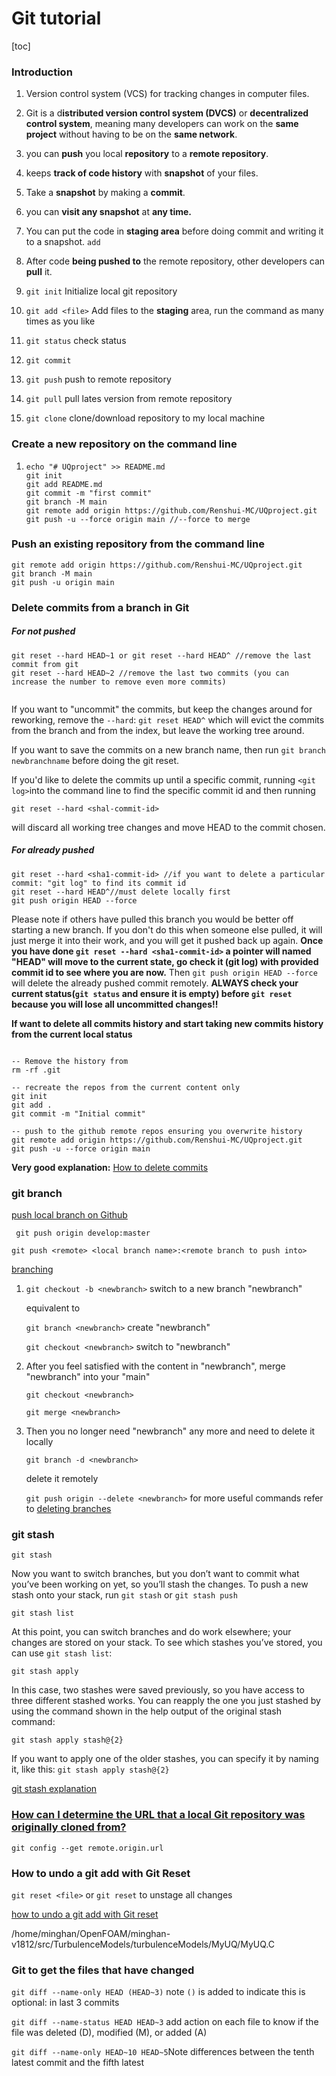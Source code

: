 # Git tutorial

[toc]



### Introduction

1. Version control system (VCS) for tracking changes in computer files.
2. Git is a d**istributed version control system (DVCS)** or **decentralized control system**, meaning many developers can work on the **same** **project** without having to be on the **same network**. 

3. you can **push** you local **repository** to a **remote repository**.
4. keeps **track of code history** with **snapshot** of your files.
5. Take a **snapshot** by making a **commit**.
6. you can **visit any snapshot** at **any time.**
7. You can put the code in **staging area** before doing commit and writing it to a snapshot. `add`

8. After code **being pushed to** the remote repository, other developers can **pull** it.



1. `git init` Initialize local git repository
2. `git add <file>` Add files to the **staging** area, run the command as many times as you like
3. `git status` check status
4. `git commit` 
5. `git push` push to remote repository
6. `git pull` pull lates version from remote repository
7. `git clone` clone/download repository to my local machine



### Create a new repository on the command line

1. ```
   echo "# UQproject" >> README.md
   git init
   git add README.md
   git commit -m "first commit"
   git branch -M main
   git remote add origin https://github.com/Renshui-MC/UQproject.git
   git push -u --force origin main //--force to merge
   ```



### Push an existing repository from the command line

```
git remote add origin https://github.com/Renshui-MC/UQproject.git
git branch -M main
git push -u origin main
```



### Delete commits from a branch in Git

##### For not pushed

```
git reset --hard HEAD~1 or git reset --hard HEAD^ //remove the last commit from git
git reset --hard HEAD~2 //remove the last two commits (you can increase the number to remove even more commits)


```

If you want to "uncommit" the commits, but keep the changes around for reworking, remove the `--hard`: `git reset HEAD^` which will evict the commits from the branch and from the index, but leave the working tree around. 

If  you want to save the commits on a new branch name, then run `git branch newbranchname` before doing the git reset.



If you'd like to delete the commits up until a specific commit, running `<git log>`into the command line to find the specific commit id and then running

```
git reset --hard <shal-commit-id>
```

will discard all working tree changes and move HEAD to the commit chosen. 



##### For already pushed

```
git reset --hard <sha1-commit-id> //if you want to delete a particular commit: "git log" to find its commit id
git reset --hard HEAD^//must delete locally first
git push origin HEAD --force
```

Please note if others have pulled this branch you would be better off starting a new branch. If you don't do this when someone else pulled, it will just merge it into their work, and you will get it pushed back up again. **Once you have done `git reset --hard <sha1-commit-id>` a pointer will named "HEAD" will move to the current state, go check it (git log) with provided commit id to see where you are now.** Then `git push origin HEAD --force` will delete the already pushed commit remotely. **ALWAYS check your current status(`git status` and ensure it is empty) before `git reset` because you will lose all uncommitted changes!!** 



**If want to delete all commits history and start taking new commits history from the current local status**

`````

-- Remove the history from 
rm -rf .git

-- recreate the repos from the current content only
git init
git add .
git commit -m "Initial commit"

-- push to the github remote repos ensuring you overwrite history
git remote add origin https://github.com/Renshui-MC/UQproject.git
git push -u --force origin main
`````

**Very good explanation:** [How to delete commits](https://stackoverflow.com/questions/9529078/how-do-i-use-git-reset-hard-head-to-revert-to-a-previous-commit)



### git branch

[push local branch on Github](https://stackoverflow.com/questions/5423517/how-do-i-push-a-local-git-branch-to-master-branch-in-the-remote)

` git push origin develop:master`

`git push <remote> <local branch name>:<remote branch to push into>`

[branching](https://git-scm.com/book/en/v2/Git-Branching-Basic-Branching-and-Merging#_basic_merging)

1. `git checkout -b <newbranch>` switch to a new branch "newbranch"

   equivalent to 

   `git branch <newbranch>`  create "newbranch"

   `git checkout <newbranch>` switch to "newbranch"

2. After you feel satisfied with the content in "newbranch", merge "newbranch" into your "main"

   `git checkout <newbranch>`

   `git merge <newbranch>`

3. Then you no longer need "newbranch" any more and need to delete it locally

   `git branch -d <newbranch>`

   delete it remotely

   `git push origin --delete <newbranch>` for more useful commands refer to [deleting branches](https://gist.github.com/cmatskas/454e3369e6963a1c8c89)



### git stash

`git stash`

Now you want to switch branches, but you don’t want to commit what you’ve been working on yet, so you’ll stash the changes. To push a new stash onto your stack, run `git stash` or `git stash push`



`git stash list`

At this point, you can switch branches and do work elsewhere; your changes are stored on your stack. To see which stashes you’ve stored, you can use `git stash list`:



`git stash apply`

In this case, two stashes were saved previously, so you have access to three different stashed works.
You can reapply the one you just stashed by using the command shown in the help output of the original stash command:



`git stash apply stash@{2}`

If you want to apply one of the older stashes, you can specify it by naming it, like this: `git stash apply stash@{2}`

[git stash explanation](https://git-scm.com/book/en/v2/Git-Tools-Stashing-and-Cleaning)



### [How can I determine the URL that a local Git repository was originally cloned from?](https://stackoverflow.com/questions/4089430/how-can-i-determine-the-url-that-a-local-git-repository-was-originally-cloned-fr)

`git config --get remote.origin.url`



### How to undo a git add with Git Reset

`git reset <file>` or `git reset` to unstage all changes

[how to undo a git add with Git reset](https://forum.freecodecamp.org/t/how-to-undo-a-git-add-with-git-reset/13237)

/home/minghan/OpenFOAM/minghan-v1812/src/TurbulenceModels/turbulenceModels/MyUQ/MyUQ.C



### Git to get the files that have changed

`git diff --name-only HEAD (HEAD~3)` note `()` is added to indicate this is optional: in last 3 commits

`git diff --name-status HEAD HEAD~3` add action on each file to know if the file was deleted (D), modified (M), or added (A) 

`git diff --name-only HEAD~10 HEAD~5`Note differences between the tenth latest commit and the fifth latest 

 

